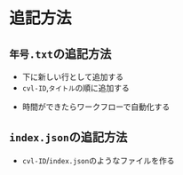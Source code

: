 # 追記方法

## `年号.txt`の追記方法

- 下に新しい行として追加する
- `cvl-ID`,`タイトル`の順に追加する

* 時間ができたらワークフローで自動化する

## `index.json`の追記方法

- `cvl-ID`/`index.json`のようなファイルを作る
